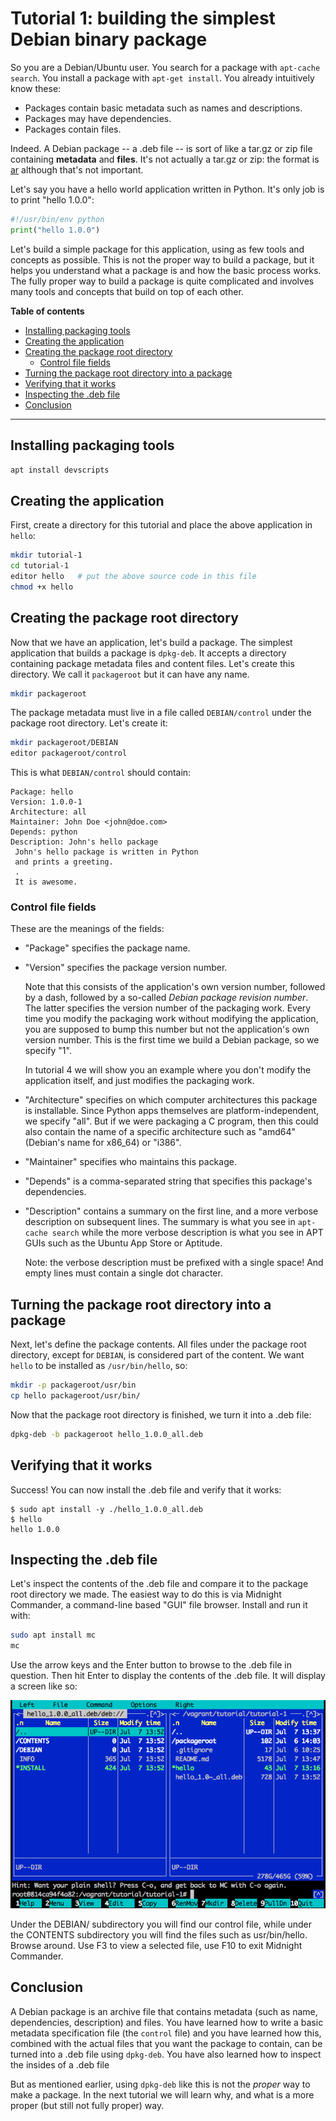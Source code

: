 # Tutorial 1: building the simplest Debian binary package

So you are a Debian/Ubuntu user. You search for a package with `apt-cache search`. You install a package with `apt-get install`. You already intuitively know these:

 * Packages contain basic metadata such as names and descriptions.
 * Packages may have dependencies.
 * Packages contain files.

Indeed. A Debian package -- a .deb file -- is sort of like a tar.gz or zip file containing **metadata** and **files**. It's not actually a tar.gz or zip: the format is [ar](https://en.wikipedia.org/wiki/Ar_(Unix)) although that's not important.

Let's say you have a hello world application written in Python. It's only job is to print "hello 1.0.0":

~~~python
#!/usr/bin/env python
print("hello 1.0.0")
~~~

Let's build a simple package for this application, using as few tools and concepts as possible. This is not the proper way to build a package, but it helps you understand what a package is and how the basic process works. The fully proper way to build a package is quite complicated and involves many tools and concepts that build on top of each other.

**Table of contents**

 * [Installing packaging tools](#installing-packaging-tools)
 * [Creating the application](#creating-the-application)
 * [Creating the package root directory](#creating-the-package-root-directory)
   - [Control file fields](#control-file-fields)
 * [Turning the package root directory into a package](#turning-the-package-root-directory-into-a-package)
 * [Verifying that it works](#verifying-that-it-works)
 * [Inspecting the .deb file](#inspecting-the-deb-file)
 * [Conclusion](#conclusion)

---

## Installing packaging tools

~~~bash
apt install devscripts
~~~

## Creating the application

First, create a directory for this tutorial and place the above application in `hello`:

~~~bash
mkdir tutorial-1
cd tutorial-1
editor hello   # put the above source code in this file
chmod +x hello
~~~

## Creating the package root directory

Now that we have an application, let's build a package. The simplest application that builds a package is `dpkg-deb`. It accepts a directory containing package metadata files and content files. Let's create this directory. We call it `packageroot` but it can have any name.

~~~bash
mkdir packageroot
~~~

The package metadata must live in a file called `DEBIAN/control` under the package root directory. Let's create it:

~~~bash
mkdir packageroot/DEBIAN
editor packageroot/control
~~~

This is what `DEBIAN/control` should contain:

~~~
Package: hello
Version: 1.0.0-1
Architecture: all
Maintainer: John Doe <john@doe.com>
Depends: python
Description: John's hello package
 John's hello package is written in Python
 and prints a greeting.
 .
 It is awesome.
~~~

### Control file fields

These are the meanings of the fields:

 * "Package" specifies the package name.

 * "Version" specifies the package version number.

    Note that this consists of the application's own version number, followed by a dash, followed by a so-called *Debian package revision number*. The latter specifies the version number of the packaging work. Every time you modify the packaging work without modifying the application, you are supposed to bump this number but not the application's own version number. This is the first time we build a Debian package, so we specify "1".

    In tutorial 4 we will show you an example where you don't modify the application itself, and just modifies the packaging work.

 * "Architecture" specifies on which computer architectures this package is installable. Since Python apps themselves are platform-independent, we specify "all". But if we were packaging a C program, then this could also contain the name of a specific architecture such as "amd64" (Debian's name for x86_64) or "i386".

 * "Maintainer" specifies who maintains this package.

 * "Depends" is a comma-separated string that specifies this package's dependencies.

 * "Description" contains a summary on the first line, and a more verbose description on subsequent lines. The summary is what you see in `apt-cache search` while the more verbose description is what you see in APT GUIs such as the Ubuntu App Store or Aptitude.

   Note: the verbose description must be prefixed with a single space! And empty lines must contain a single dot character.

## Turning the package root directory into a package

Next, let's define the package contents. All files under the package root directory, except for `DEBIAN`, is considered part of the content. We want `hello` to be installed as `/usr/bin/hello`, so:

~~~bash
mkdir -p packageroot/usr/bin
cp hello packageroot/usr/bin/
~~~

Now that the package root directory is finished, we turn it into a .deb file:

~~~bash
dpkg-deb -b packageroot hello_1.0.0_all.deb
~~~

## Verifying that it works

Success! You can now install the .deb file and verify that it works:

~~~
$ sudo apt install -y ./hello_1.0.0_all.deb
$ hello
hello 1.0.0
~~~

## Inspecting the .deb file

Let's inspect the contents of the .deb file and compare it to the package root directory we made. The easiest way to do this is via Midnight Commander, a command-line based "GUI" file browser. Install and run it with:

~~~bash
sudo apt install mc
mc
~~~

Use the arrow keys and the Enter button to browse to the .deb file in question. Then hit Enter to display the contents of the .deb file. It will display a screen like so:

![](mc.png)

Under the DEBIAN/ subdirectory you will find our control file, while under the CONTENTS subdirectory you will find the files such as usr/bin/hello. Browse around. Use F3 to view a selected file, use F10 to exit Midnight Commander.

## Conclusion

A Debian package is an archive file that contains metadata (such as name, dependencies, description) and files. You have learned how to write a basic metadata specification file (the `control` file) and you have learned how this, combined with the actual files that you want the package to contain, can be turned into a .deb file using `dpkg-deb`. You have also learned how to inspect the insides of a .deb file

But as mentioned earlier, using `dpkg-deb` like this is not the *proper* way to make a package. In the next tutorial we will learn why, and what is a more proper (but still not fully proper) way.
